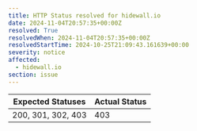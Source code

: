 ```yaml
---
title: HTTP Status resolved for hidewall.io
date: 2024-11-04T20:57:35+00:00Z
resolved: True
resolvedWhen: 2024-11-04T20:57:35+00:00Z
resolvedStartTime: 2024-10-25T21:09:43.161639+00:00
severity: notice
affected:
  - hidewall.io
section: issue
---
```


| Expected Statuses | Actual Status  |
|-------------------|----------------|
| 200, 301, 302, 403 | 403 |
